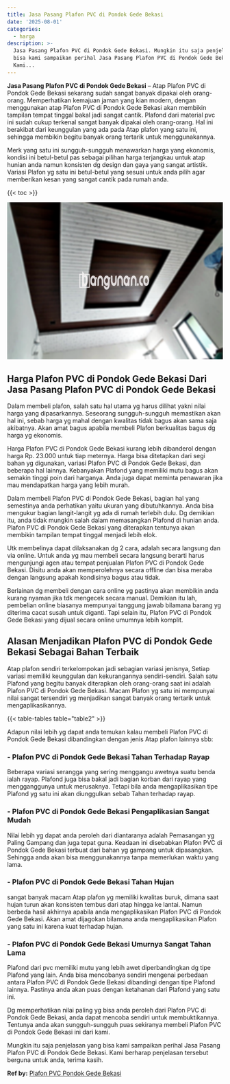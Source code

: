 ```yaml
---
title: Jasa Pasang Plafon PVC di Pondok Gede Bekasi
date: '2025-08-01'
categories:
  - harga
description: >-
  Jasa Pasang Plafon PVC di Pondok Gede Bekasi. Mungkin itu saja penjelasan yang
  bisa kami sampaikan perihal Jasa Pasang Plafon PVC di Pondok Gede Bekasi.
  Kami...
---
```


**Jasa Pasang Plafon PVC di Pondok Gede Bekasi** – Atap Plafon PVC di Pondok Gede Bekasi sekarang sudah sangat banyak dipakai oleh orang-orang. Memperhatikan kemajuan jaman yang kian modern, dengan menggunakan atap Plafon PVC di Pondok Gede Bekasi akan membikin tampilan tempat tinggal bakal jadi sangat cantik. Plafond dari material pvc ini sudah cukup terkenal sangat banyak dipakai oleh orang-orang. Hal ini berakibat dari keunggulan yang ada pada Atap plafon yang satu ini, sehingga membikin begitu banyak orang tertarik untuk menggunakannya.

Merk yang satu ini sungguh-sungguh menawarkan harga yang ekonomis, kondisi ini betul-betul pas sebagai pilihan harga terjangkau untuk atap hunian anda namun konsisten dg design dan gaya yang sangat artistik. Variasi Plafon yg satu ini betul-betul yang sesuai untuk anda pilih agar memberikan kesan yang sangat cantik pada rumah anda.

{{< toc >}}

![Jasa Pasang Plafon PVC di Pondok Gede Bekasi](/images/flafond-pvc-murah05.png)

## Harga Plafon PVC di Pondok Gede Bekasi Dari Jasa Pasang Plafon PVC di Pondok Gede Bekasi

Dalam membeli plafon, salah satu hal utama yg harus dilihat yakni nilai harga yang dipasarkannya. Seseorang sungguh-sungguh memastikan akan hal ini, sebab harga yg mahal dengan kwalitas tidak bagus akan sama saja akibatnya. Akan amat bagus apabila membeli Plafon berkualitas bagus dg harga yg ekonomis.

Harga Plafon PVC di Pondok Gede Bekasi kurang lebih dibanderol dengan harga Rp. 23.000 untuk tiap meternya. Harga bisa ditetapkan dari segi bahan yg digunakan, variasi Plafon PVC di Pondok Gede Bekasi, dan beberapa hal lainnya. Kebanyakan Plafond yang memiliki mutu bagus akan semakin tinggi poin dari harganya. Anda juga dapat meminta penawaran jika mau mendapatkan harga yang lebih murah.

Dalam membeli Plafon PVC di Pondok Gede Bekasi, bagian hal yang semestinya anda perhatikan yaitu ukuran yang dibutuhkannya. Anda bisa mengukur bagian langit-langit yg ada di rumah terlebih dulu. Dg demikian itu, anda tidak mungkin salah dalam memasangkan Plafond di hunian anda. Plafon PVC di Pondok Gede Bekasi yang diterapkan tentunya akan membikin tampilan tempat tinggal menjadi lebih elok.

Utk membelinya dapat dilaksanakan dg 2 cara, adalah secara langsung dan via online. Untuk anda yg mau membeli secara langsung berarti harus mengunjungi agen atau tempat penjualan Plafon PVC di Pondok Gede Bekasi. Disitu anda akan memperolehnya secara offline dan bisa meraba dengan langsung apakah kondisinya bagus atau tidak.

Berlainan dg membeli dengan cara online yg pastinya akan membikin anda kurang nyaman jika tdk mengecek secara manual. Demikian itu lah, pembelian online biasanya mempunyai tanggung jawab bilamana barang yg diterima cacat susah untuk diganti. Tapi selain itu, Plafon PVC di Pondok Gede Bekasi yang dijual secara online umumnya lebih komplit.

## Alasan Menjadikan Plafon PVC di Pondok Gede Bekasi Sebagai Bahan Terbaik

Atap plafon sendiri terkelompokan jadi sebagian variasi jenisnya, Setiap variasi memiliki keunggulan dan kekurangannya sendiri-sendiri. Salah satu Plafond yang begitu banyak diterapkan oleh orang-orang saat ini adalah Plafon PVC di Pondok Gede Bekasi. Macam Plafon yg satu ini mempunyai nilai sangat tersendiri yg menjadikan sangat banyak orang tertarik untuk mengaplikasikannya.

{{< table-tables table="table2" >}}

Adapun nilai lebih yg dapat anda temukan kalau membeli Plafon PVC di Pondok Gede Bekasi dibandingkan dengan jenis Atap plafon lainnya sbb:

### \- Plafon PVC di Pondok Gede Bekasi Tahan Terhadap Rayap

Beberapa variasi serangga yang sering menggangu awetnya suatu benda ialah rayap. Plafond juga bisa bakal jadi bagian korban dari rayap yang mengganggunya untuk merusaknya. Tetapi bila anda mengaplikasikan tipe Plafond yg satu ini akan diunggulkan sebab Tahan terhadap rayap.

### \- Plafon PVC di Pondok Gede Bekasi Pengaplikasian Sangat Mudah

Nilai lebih yg dapat anda peroleh dari diantaranya adalah Pemasangan yg Paling Gampang dan juga tepat guna. Keadaan ini disebabkan Plafon PVC di Pondok Gede Bekasi terbuat dari bahan yg gampang untuk dipasangkan. Sehingga anda akan bisa menggunakannya tanpa memerlukan waktu yang lama.

### \- Plafon PVC di Pondok Gede Bekasi Tahan Hujan

sangat banyak macam Atap plafon yg memiliki kwalitas buruk, dimana saat hujan turun akan konsisten tembus dari atap hingga ke lantai. Namun berbeda hasil akhirnya apabila anda mengaplikasikan Plafon PVC di Pondok Gede Bekasi. Akan amat dijagokan bilamana anda mengaplikasikan Plafon yang satu ini karena kuat terhadap hujan.

### \- Plafon PVC di Pondok Gede Bekasi Umurnya Sangat Tahan Lama

Plafond dari pvc memiliki mutu yang lebih awet diperbandingkan dg tipe Plafond yang lain. Anda bisa mencobanya sendiri mengenai perbedaan antara Plafon PVC di Pondok Gede Bekasi dibandingi dengan tipe Plafond lainnya. Pastinya anda akan puas dengan ketahanan dari Plafond yang satu ini.

Dg memperhatikan nilai paling yg bisa anda peroleh dari Plafon PVC di Pondok Gede Bekasi, anda dapat mencoba sendiri untuk membuktikannya. Tentunya anda akan sungguh-sungguh puas sekiranya membeli Plafon PVC di Pondok Gede Bekasi ini dari kami.

Mungkin itu saja penjelasan yang bisa kami sampaikan perihal Jasa Pasang Plafon PVC di Pondok Gede Bekasi. Kami berharap penjelasan tersebut berguna untuk anda, terima kasih.

**Ref by:** [Plafon PVC Pondok Gede Bekasi](https://id.wikipedia.org/wiki/Plafon)
